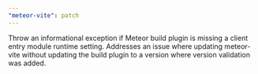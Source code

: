 ```yaml
---
"meteor-vite": patch
---
```


Throw an informational exception if Meteor build plugin is missing a client entry module runtime setting. Addresses an issue where updating meteor-vite without updating the build plugin to a version where version validation was added.
